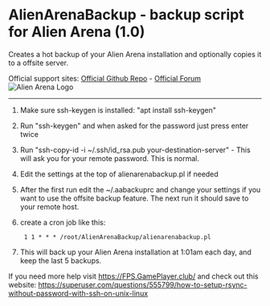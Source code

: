 # AlienArenaBackup - backup script for Alien Arena (1.0)
Creates a hot backup of your Alien Arena installation and optionally copies it to a offsite server.

Official support sites: [Official Github Repo](https://github.com/fstltna/AlienArenaBackup) - [Official Forum](https://fps.gameplayer.club/index.php/forum/utilities) ![Alien Arena Logo](https://FPS.GamePlayer.club/aa2k12logo2.jpg) 

---

1. Make sure ssh-keygen is installed: "apt install ssh-keygen"
2. Run "ssh-keygen" and when asked for the password just press enter twice
3. Run "ssh-copy-id -i ~/.ssh/id_rsa.pub your-destination-server" - This will ask you for your remote password. This is normal.
4. Edit the settings at the top of alienarenabackup.pl if needed
5. After the first run edit the ~/.aabackuprc and change your settings if you want to use the offsite backup feature. The next run it should save to your remote host.
6. create a cron job like this:

        1 1 * * * /root/AlienArenaBackup/alienarenabackup.pl

7. This will back up your Alien Arena installation at 1:01am each day, and keep the last 5 backups.

If you need more help visit https://FPS.GamePlayer.club/ and check out this website: https://superuser.com/questions/555799/how-to-setup-rsync-without-password-with-ssh-on-unix-linux

